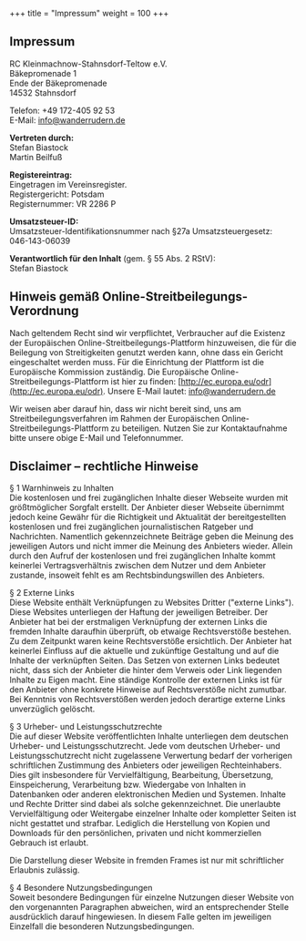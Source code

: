 +++
title = "Impressum"
weight = 100
+++

## Impressum

RC Kleinmachnow-Stahnsdorf-Teltow e.V.  
Bäkepromenade 1  
Ende der Bäkepromenade  
14532 Stahnsdorf



Telefon: +49 172-405 92 53  
E-Mail: [info@wanderrudern.de](mailto:info@wanderrudern.de)

  

**Vertreten durch:**  
Stefan Biastock  
Martin Beilfuß

  

**Registereintrag:**  
Eingetragen im Vereinsregister.  
Registergericht: Potsdam  
Registernummer: VR 2286 P

  

**Umsatzsteuer-ID:**  
Umsatzsteuer-Identifikationsnummer nach §27a Umsatzsteuergesetz:  
046-143-06039

  

**Verantwortlich für den Inhalt** (gem. § 55 Abs. 2 RStV):  
Stefan Biastock

  

## Hinweis gemäß Online-Streitbeilegungs-Verordnung

Nach geltendem Recht sind wir verpflichtet, Verbraucher auf die Existenz der Europäischen Online-Streitbeilegungs-Plattform hinzuweisen, die für die Beilegung von Streitigkeiten genutzt werden kann, ohne dass ein Gericht eingeschaltet werden muss. Für die Einrichtung der Plattform ist die Europäische Kommission zuständig. Die Europäische Online-Streitbeilegungs-Plattform ist hier zu finden: [http://ec.europa.eu/odr](http://ec.europa.eu/odr). Unsere E-Mail lautet: [info@wanderrudern.de](mailto:info@wanderrudern.de)

Wir weisen aber darauf hin, dass wir nicht bereit sind, uns am Streitbeilegungsverfahren im Rahmen der Europäischen Online-Streitbeilegungs-Plattform zu beteiligen. Nutzen Sie zur Kontaktaufnahme bitte unsere obige E-Mail und Telefonnummer.

  
  

## Disclaimer – rechtliche Hinweise

§ 1 Warnhinweis zu Inhalten  
Die kostenlosen und frei zugänglichen Inhalte dieser Webseite wurden mit größtmöglicher Sorgfalt erstellt. Der Anbieter dieser Webseite übernimmt jedoch keine Gewähr für die Richtigkeit und Aktualität der bereitgestellten kostenlosen und frei zugänglichen journalistischen Ratgeber und Nachrichten. Namentlich gekennzeichnete Beiträge geben die Meinung des jeweiligen Autors und nicht immer die Meinung des Anbieters wieder. Allein durch den Aufruf der kostenlosen und frei zugänglichen Inhalte kommt keinerlei Vertragsverhältnis zwischen dem Nutzer und dem Anbieter zustande, insoweit fehlt es am Rechtsbindungswillen des Anbieters.  
  
§ 2 Externe Links  
Diese Website enthält Verknüpfungen zu Websites Dritter ("externe Links"). Diese Websites unterliegen der Haftung der jeweiligen Betreiber. Der Anbieter hat bei der erstmaligen Verknüpfung der externen Links die fremden Inhalte daraufhin überprüft, ob etwaige Rechtsverstöße bestehen. Zu dem Zeitpunkt waren keine Rechtsverstöße ersichtlich. Der Anbieter hat keinerlei Einfluss auf die aktuelle und zukünftige Gestaltung und auf die Inhalte der verknüpften Seiten. Das Setzen von externen Links bedeutet nicht, dass sich der Anbieter die hinter dem Verweis oder Link liegenden Inhalte zu Eigen macht. Eine ständige Kontrolle der externen Links ist für den Anbieter ohne konkrete Hinweise auf Rechtsverstöße nicht zumutbar. Bei Kenntnis von Rechtsverstößen werden jedoch derartige externe Links unverzüglich gelöscht.  
  
§ 3 Urheber- und Leistungsschutzrechte  
Die auf dieser Website veröffentlichten Inhalte unterliegen dem deutschen Urheber- und Leistungsschutzrecht. Jede vom deutschen Urheber- und Leistungsschutzrecht nicht zugelassene Verwertung bedarf der vorherigen schriftlichen Zustimmung des Anbieters oder jeweiligen Rechteinhabers. Dies gilt insbesondere für Vervielfältigung, Bearbeitung, Übersetzung, Einspeicherung, Verarbeitung bzw. Wiedergabe von Inhalten in Datenbanken oder anderen elektronischen Medien und Systemen. Inhalte und Rechte Dritter sind dabei als solche gekennzeichnet. Die unerlaubte Vervielfältigung oder Weitergabe einzelner Inhalte oder kompletter Seiten ist nicht gestattet und strafbar. Lediglich die Herstellung von Kopien und Downloads für den persönlichen, privaten und nicht kommerziellen Gebrauch ist erlaubt.  
  
Die Darstellung dieser Website in fremden Frames ist nur mit schriftlicher Erlaubnis zulässig.  
  
§ 4 Besondere Nutzungsbedingungen  
Soweit besondere Bedingungen für einzelne Nutzungen dieser Website von den vorgenannten Paragraphen abweichen, wird an entsprechender Stelle ausdrücklich darauf hingewiesen. In diesem Falle gelten im jeweiligen Einzelfall die besonderen Nutzungsbedingungen.
